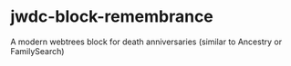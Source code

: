# jwdc-block-remembrance
A modern webtrees block for death anniversaries (similar to Ancestry or FamilySearch)
